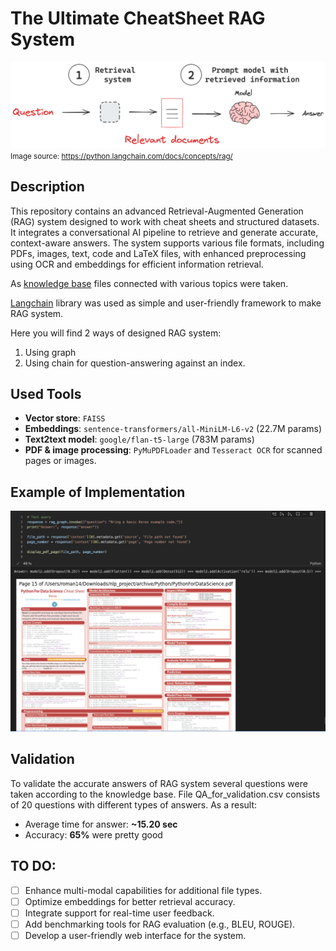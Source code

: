 # The Ultimate CheatSheet RAG System

![Project Banner](https://github.com/ATHigh/ITMO_labs/blob/a3e436477f96150df8297ab9ee40dbd8243321a6/ANLP/rag_concepts-4499b260d1053838a3e361fb54f376ec.png)
<small>Image source: https://python.langchain.com/docs/concepts/rag/</small>

## Description
This repository contains an advanced Retrieval-Augmented Generation
(RAG) system designed to work with cheat sheets and structured datasets.
It integrates a conversational AI pipeline to retrieve and generate
accurate, context-aware answers.
The system supports various file formats, including PDFs, images, text, code
and LaTeX files, with enhanced preprocessing using OCR
and embeddings for efficient information retrieval.

As [knowledge base](https://www.kaggle.com/datasets/timoboz/data-science-cheat-sheets)
files connected with various topics were taken.

[Langchain](https://python.langchain.com/docs/tutorials/rag/#detailed-walkthrough) library was used as simple and user-friendly framework to make
RAG system.

Here you will find 2 ways of designed RAG system:
1) Using graph
2) Using chain for question-answering against an index.

## Used Tools

- **Vector store**: `FAISS`
- **Embeddings**: `sentence-transformers/all-MiniLM-L6-v2` (22.7M params)
- **Text2text model**: `google/flan-t5-large` (783M params)
- **PDF & image processing**: `PyMuPDFLoader` and `Tesseract OCR` for scanned pages or images.

## Example of Implementation
![Example Implementation](https://github.com/ATHigh/ITMO_labs/blob/a3e436477f96150df8297ab9ee40dbd8243321a6/ANLP/test.png)

## Validation

To validate the accurate answers of RAG system several questions were taken
according to the knowledge base. File QA_for_validation.csv consists of 20
questions with different types of answers. As a result:
- Average time for answer: **__~15.20 sec__**
- Accuracy: **__65%__** were pretty good

## TO DO:
- [ ] Enhance multi-modal capabilities for additional file types.
- [ ] Optimize embeddings for better retrieval accuracy.
- [ ] Integrate support for real-time user feedback.
- [ ] Add benchmarking tools for RAG evaluation (e.g., BLEU, ROUGE).
- [ ] Develop a user-friendly web interface for the system.
